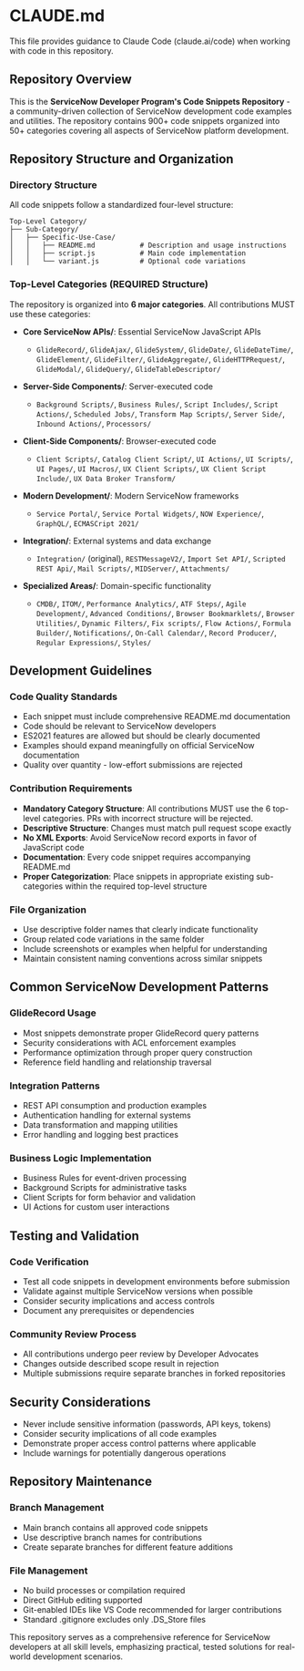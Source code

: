 # CLAUDE.md

This file provides guidance to Claude Code (claude.ai/code) when working with code in this repository.

## Repository Overview

This is the **ServiceNow Developer Program's Code Snippets Repository** - a community-driven collection of ServiceNow development code examples and utilities. The repository contains 900+ code snippets organized into 50+ categories covering all aspects of ServiceNow platform development.

## Repository Structure and Organization

### Directory Structure
All code snippets follow a standardized four-level structure:
```
Top-Level Category/
├── Sub-Category/
│   ├── Specific-Use-Case/
│   │   ├── README.md           # Description and usage instructions
│   │   ├── script.js           # Main code implementation
│   │   └── variant.js          # Optional code variations
```

### Top-Level Categories (REQUIRED Structure)
The repository is organized into **6 major categories**. All contributions MUST use these categories:

- **Core ServiceNow APIs/**: Essential ServiceNow JavaScript APIs
  - `GlideRecord/`, `GlideAjax/`, `GlideSystem/`, `GlideDate/`, `GlideDateTime/`, `GlideElement/`, `GlideFilter/`, `GlideAggregate/`, `GlideHTTPRequest/`, `GlideModal/`, `GlideQuery/`, `GlideTableDescriptor/`

- **Server-Side Components/**: Server-executed code
  - `Background Scripts/`, `Business Rules/`, `Script Includes/`, `Script Actions/`, `Scheduled Jobs/`, `Transform Map Scripts/`, `Server Side/`, `Inbound Actions/`, `Processors/`

- **Client-Side Components/**: Browser-executed code
  - `Client Scripts/`, `Catalog Client Script/`, `UI Actions/`, `UI Scripts/`, `UI Pages/`, `UI Macros/`, `UX Client Scripts/`, `UX Client Script Include/`, `UX Data Broker Transform/`

- **Modern Development/**: Modern ServiceNow frameworks
  - `Service Portal/`, `Service Portal Widgets/`, `NOW Experience/`, `GraphQL/`, `ECMASCript 2021/`

- **Integration/**: External systems and data exchange
  - `Integration/` (original), `RESTMessageV2/`, `Import Set API/`, `Scripted REST Api/`, `Mail Scripts/`, `MIDServer/`, `Attachments/`

- **Specialized Areas/**: Domain-specific functionality
  - `CMDB/`, `ITOM/`, `Performance Analytics/`, `ATF Steps/`, `Agile Development/`, `Advanced Conditions/`, `Browser Bookmarklets/`, `Browser Utilities/`, `Dynamic Filters/`, `Fix scripts/`, `Flow Actions/`, `Formula Builder/`, `Notifications/`, `On-Call Calendar/`, `Record Producer/`, `Regular Expressions/`, `Styles/`

## Development Guidelines

### Code Quality Standards
- Each snippet must include comprehensive README.md documentation
- Code should be relevant to ServiceNow developers
- ES2021 features are allowed but should be clearly documented
- Examples should expand meaningfully on official ServiceNow documentation
- Quality over quantity - low-effort submissions are rejected

### Contribution Requirements
- **Mandatory Category Structure**: All contributions MUST use the 6 top-level categories. PRs with incorrect structure will be rejected.
- **Descriptive Structure**: Changes must match pull request scope exactly
- **No XML Exports**: Avoid ServiceNow record exports in favor of JavaScript code
- **Documentation**: Every code snippet requires accompanying README.md
- **Proper Categorization**: Place snippets in appropriate existing sub-categories within the required top-level structure

### File Organization
- Use descriptive folder names that clearly indicate functionality
- Group related code variations in the same folder
- Include screenshots or examples when helpful for understanding
- Maintain consistent naming conventions across similar snippets

## Common ServiceNow Development Patterns

### GlideRecord Usage
- Most snippets demonstrate proper GlideRecord query patterns
- Security considerations with ACL enforcement examples
- Performance optimization through proper query construction
- Reference field handling and relationship traversal

### Integration Patterns
- REST API consumption and production examples
- Authentication handling for external systems
- Data transformation and mapping utilities
- Error handling and logging best practices

### Business Logic Implementation
- Business Rules for event-driven processing
- Background Scripts for administrative tasks
- Client Scripts for form behavior and validation
- UI Actions for custom user interactions

## Testing and Validation

### Code Verification
- Test all code snippets in development environments before submission
- Validate against multiple ServiceNow versions when possible
- Consider security implications and access controls
- Document any prerequisites or dependencies

### Community Review Process
- All contributions undergo peer review by Developer Advocates
- Changes outside described scope result in rejection
- Multiple submissions require separate branches in forked repositories

## Security Considerations

- Never include sensitive information (passwords, API keys, tokens)
- Consider security implications of all code examples
- Demonstrate proper access control patterns where applicable
- Include warnings for potentially dangerous operations

## Repository Maintenance

### Branch Management
- Main branch contains all approved code snippets
- Use descriptive branch names for contributions
- Create separate branches for different feature additions

### File Management
- No build processes or compilation required
- Direct GitHub editing supported
- Git-enabled IDEs like VS Code recommended for larger contributions
- Standard .gitignore excludes only .DS_Store files

This repository serves as a comprehensive reference for ServiceNow developers at all skill levels, emphasizing practical, tested solutions for real-world development scenarios.